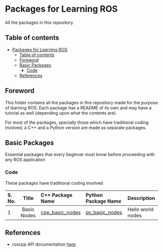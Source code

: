 # Packages for Learning ROS

All the packages in this repository.

## Table of contents

- [Packages for Learning ROS](#packages-for-learning-ros)
    - [Table of contents](#table-of-contents)
    - [Foreword](#foreword)
    - [Basic Packages](#basic-packages)
        - [Code](#code)
    - [References](#references)

## Foreword

This folder contains all the packages in this repository made for the purpose of learning ROS. Each package has a README of its own and may have a tutorial as well (depending upon what the contents are).

For most of the packages, specially those which have traditional coding involved, a C++ and a Python version are made as separate packages.

## Basic Packages

Essential packages that every beginner must know before proceeding with any ROS application

### Code

These packages have traditional coding involved

| S. No. | Title | C++ Package Name | Python Package Name | Description |
| :--- | :---: | :----- | :------ | :----- |
| 1 | Basic Nodes | [cpp_basic_nodes](./cpp_basic_nodes/README.md) | [py_basic_nodes](./py_basic_nodes/README.md) | Hello world nodes |

## References

- roscpp API documentation [here](https://docs.ros.org/en/api/roscpp/html/)
